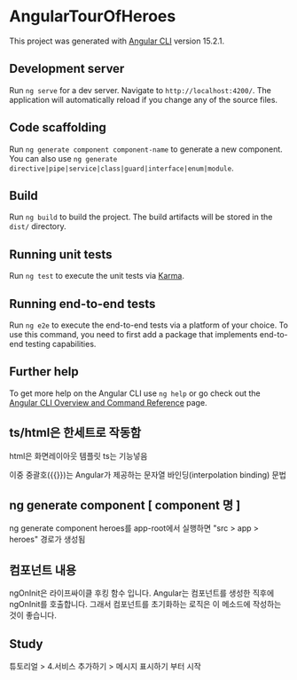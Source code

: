 # AngularTourOfHeroes

This project was generated with [Angular CLI](https://github.com/angular/angular-cli) version 15.2.1.

## Development server

Run `ng serve` for a dev server. Navigate to `http://localhost:4200/`. The application will automatically reload if you change any of the source files.

## Code scaffolding

Run `ng generate component component-name` to generate a new component. You can also use `ng generate directive|pipe|service|class|guard|interface|enum|module`.

## Build

Run `ng build` to build the project. The build artifacts will be stored in the `dist/` directory.

## Running unit tests

Run `ng test` to execute the unit tests via [Karma](https://karma-runner.github.io).

## Running end-to-end tests

Run `ng e2e` to execute the end-to-end tests via a platform of your choice. To use this command, you need to first add a package that implements end-to-end testing capabilities.

## Further help

To get more help on the Angular CLI use `ng help` or go check out the [Angular CLI Overview and Command Reference](https://angular.io/cli) page.


## ts/html은 한세트로 작동함
html은 화면레이아웃 템플릿
ts는 기능넣음

이중 중괄호({{}})는 Angular가 제공하는 문자열 바인딩(interpolation binding) 문법

## ng generate component [ component 명 ]
ng generate component heroes를 app-root에서 실행하면 "src > app > heroes" 경로가 생성됨

## 컴포넌트 내용
ngOnInit은 라이프싸이클 후킹 함수 입니다. Angular는 컴포넌트를 생성한 직후에 ngOnInit를 호출합니다. 그래서 컴포넌트를 초기화하는 로직은 이 메소드에 작성하는 것이 좋습니다.

## Study 
튜토리얼 > 4.서비스 추가하기 > 메시지 표시하기 부터 시작